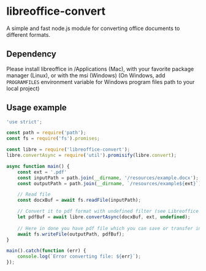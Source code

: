 # libreoffice-convert

A simple and fast node.js module for converting office documents to different formats.

## Dependency

Please install libreoffice in /Applications (Mac), with your favorite package manager (Linux), or with the msi (Windows)
(On Windows, add `PROGRAMFILES` environment variable for Windows program files path to your local project)

## Usage example

```javascript
'use strict';

const path = require('path');
const fs = require('fs').promises;

const libre = require('libreoffice-convert');
libre.convertAsync = require('util').promisify(libre.convert);

async function main() {
    const ext = '.pdf'
    const inputPath = path.join(__dirname, '/resources/example.docx');
    const outputPath = path.join(__dirname, `/resources/example${ext}`);

    // Read file
    const docxBuf = await fs.readFile(inputPath);

    // Convert it to pdf format with undefined filter (see Libreoffice docs about filter)
    let pdfBuf = await libre.convertAsync(docxBuf, ext, undefined);
    
    // Here in done you have pdf file which you can save or transfer in another stream
    await fs.writeFile(outputPath, pdfBuf);
}

main().catch(function (err) {
    console.log(`Error converting file: ${err}`);
});
```
